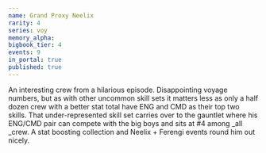 ```yaml
---
name: Grand Proxy Neelix
rarity: 4
series: voy
memory_alpha:
bigbook_tier: 4
events: 9
in_portal: true
published: true
---
```


An interesting crew from a hilarious episode. Disappointing voyage numbers, but as with other uncommon skill sets it matters less as only a half dozen crew with a better stat total have ENG and CMD as their top two skills. That under-represented skill set carries over to the gauntlet where his ENG/CMD pair can compete with the big boys and sits at #4 among _all _crew. A stat boosting collection and Neelix + Ferengi events round him out nicely.
